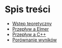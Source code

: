 # Spis treści

* [Wstęp teoretyczny](wstep.md)
* [Przepływ a Elmer](elmer.md)
* [Przepływ a C++]()
* [Porównanie wyników]()

